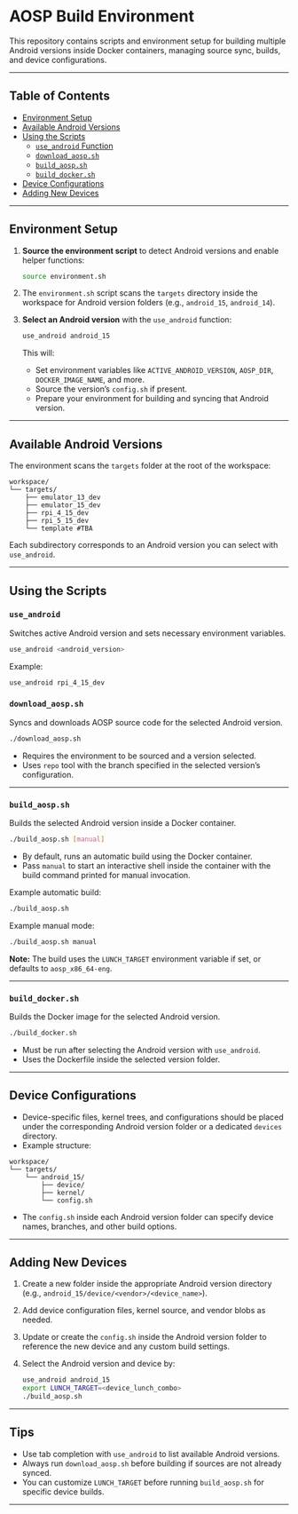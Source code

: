 
# AOSP Build Environment

This repository contains scripts and environment setup for building multiple Android versions inside Docker containers, managing source sync, builds, and device configurations.

---

## Table of Contents

- [Environment Setup](#environment-setup)
- [Available Android Versions](#available-android-versions)
- [Using the Scripts](#using-the-scripts)
  - [`use_android` Function](#use_android-function)
  - [`download_aosp.sh`](#download_aospsh)
  - [`build_aosp.sh`](#build_aospsh)
  - [`build_docker.sh`](#build_dockersh)
- [Device Configurations](#device-configurations)
- [Adding New Devices](#adding-new-devices)

---

## Environment Setup

1. **Source the environment script** to detect Android versions and enable helper functions:

    ```bash
    source environment.sh
    ```

2. The `environment.sh` script scans the `targets` directory inside the workspace for Android version folders (e.g., `android_15`, `android_14`).

3. **Select an Android version** with the `use_android` function:

    ```bash
    use_android android_15
    ```

    This will:
    - Set environment variables like `ACTIVE_ANDROID_VERSION`, `AOSP_DIR`, `DOCKER_IMAGE_NAME`, and more.
    - Source the version’s `config.sh` if present.
    - Prepare your environment for building and syncing that Android version.

---

## Available Android Versions

The environment scans the `targets` folder at the root of the workspace:

```
workspace/
└── targets/
    ├── emulator_13_dev
    ├── emulator_15_dev
    ├── rpi_4_15_dev
    ├── rpi_5_15_dev
    └── template #TBA
```

Each subdirectory corresponds to an Android version you can select with `use_android`.

---

## Using the Scripts

### `use_android`

Switches active Android version and sets necessary environment variables.

```bash
use_android <android_version>
```

Example:

```bash
use_android rpi_4_15_dev
```

### `download_aosp.sh`

Syncs and downloads AOSP source code for the selected Android version.

```bash
./download_aosp.sh
```

- Requires the environment to be sourced and a version selected.
- Uses `repo` tool with the branch specified in the selected version’s configuration.

---

### `build_aosp.sh`

Builds the selected Android version inside a Docker container.

```bash
./build_aosp.sh [manual]
```

- By default, runs an automatic build using the Docker container.
- Pass `manual` to start an interactive shell inside the container with the build command printed for manual invocation.

Example automatic build:

```bash
./build_aosp.sh
```

Example manual mode:

```bash
./build_aosp.sh manual
```

**Note:** The build uses the `LUNCH_TARGET` environment variable if set, or defaults to `aosp_x86_64-eng`.

---

### `build_docker.sh`

Builds the Docker image for the selected Android version.

```bash
./build_docker.sh
```

- Must be run after selecting the Android version with `use_android`.
- Uses the Dockerfile inside the selected version folder.

---

## Device Configurations

- Device-specific files, kernel trees, and configurations should be placed under the corresponding Android version folder or a dedicated `devices` directory.
- Example structure:

```
workspace/
└── targets/
    └── android_15/
        ├── device/
        ├── kernel/
        └── config.sh
```

- The `config.sh` inside each Android version folder can specify device names, branches, and other build options.

---

## Adding New Devices

1. Create a new folder inside the appropriate Android version directory (e.g., `android_15/device/<vendor>/<device_name>`).

2. Add device configuration files, kernel source, and vendor blobs as needed.

3. Update or create the `config.sh` inside the Android version folder to reference the new device and any custom build settings.

4. Select the Android version and device by:

    ```bash
    use_android android_15
    export LUNCH_TARGET=<device_lunch_combo>
    ./build_aosp.sh
    ```

---

## Tips

- Use tab completion with `use_android` to list available Android versions.
- Always run `download_aosp.sh` before building if sources are not already synced.
- You can customize `LUNCH_TARGET` before running `build_aosp.sh` for specific device builds.

---

